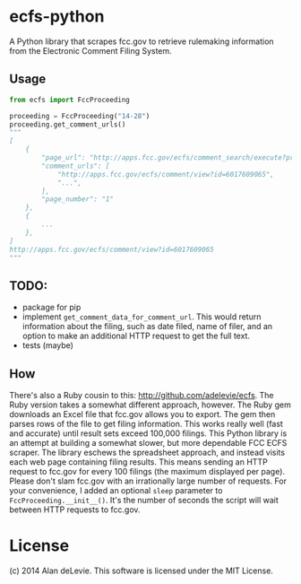 # ecfs-python

A Python library that scrapes fcc.gov to retrieve rulemaking information from the Electronic Comment Filing System.

## Usage

```python
from ecfs import FccProceeding

proceeding = FccProceeding("14-28")
proceeding.get_comment_urls()
"""
[
	{
        "page_url": "http://apps.fcc.gov/ecfs/comment_search/execute?proceeding=14-28&pageSize=100&pageNumber=1",
        "comment_urls": [
        	"http://apps.fcc.gov/ecfs/comment/view?id=6017609065",
        	"...",
        ],
        "page_number": "1"
    },
    {
    	...
	},
]
http://apps.fcc.gov/ecfs/comment/view?id=6017609065
"""
```

## TODO:

- package for pip
- implement `get_comment_data_for_comment_url`. This would return information about the filing, such as date filed, name of filer, and an option to make an additional HTTP request to get the full text.
- tests (maybe)

## How

There's also a Ruby cousin to this: http://github.com/adelevie/ecfs. The Ruby version takes a somewhat different approach, however. The Ruby gem downloads an Excel file that fcc.gov allows you to export. The gem then parses rows of the file to get filing information. This works really well (fast and accurate) until result sets exceed 100,000 filings. This Python library is an attempt at building a somewhat slower, but more dependable FCC ECFS scraper. The library eschews the spreadsheet approach, and instead visits each web page containing filing results. This means sending an HTTP request to fcc.gov for every 100 filings (the maximum displayed per page). Please don't slam fcc.gov with an irrationally large number of requests. For your convenience, I added an optional `sleep` parameter to `FccProceeding.__init__()`. It's the number of seconds the script will wait between HTTP requests to fcc.gov.

# License

(c) 2014 Alan deLevie. This software is licensed under the MIT License.
